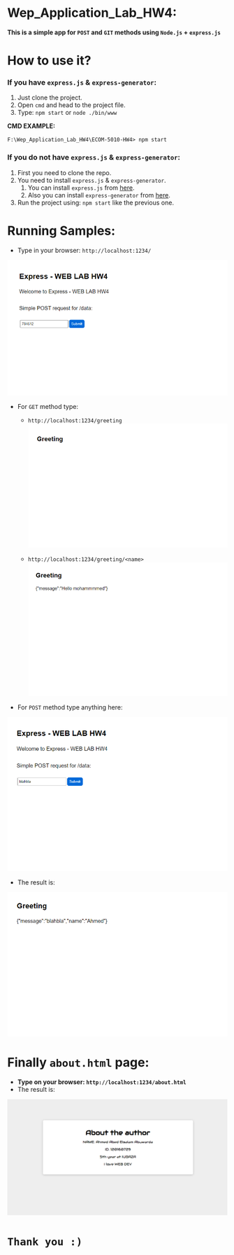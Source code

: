# Wep_Application_Lab_HW4:

**This is a simple app for `POST` and `GIT` methods using `Node.js` + `express.js`**

# How to use it?

### If you have `express.js` & `express-generator`:

1. Just clone the project.
2. Open `cmd` and head to the project file.
3. Type: `npm start` or `node ./bin/www`

**CMD EXAMPLE:**

```text
F:\Wep_Application_Lab_HW4\ECOM-5010-HW4> npm start
```

### If you do not have `express.js` & `express-generator`:

1. First you need to clone the repo.
2. You need to install `express.js` & `express-generator`.
   1. You can install `express.js` from [here](https://expressjs.com/en/starter/installing.html).
   2. Also you can install `express-generator` from [here](https://expressjs.com/en/starter/generator.html).
3. Run the project using: `npm start` like the previous one.

# Running Samples:

* Type in your browser: `http://localhost:1234/`
  
![alt text](ECOM-5010-HW4/public/images/home.png)
* For `GET` method type:

  * `http://localhost:1234/greeting`
![alt text](ECOM-5010-HW4/public/images/greeting.png)
    
  * `http://localhost:1234/greeting/<name>`
![alt text](ECOM-5010-HW4/public/images/greetingName.png)   


* For `POST` method type anything here:

![alt text](ECOM-5010-HW4/public/images/data.png) 

* The result is:

![alt text](ECOM-5010-HW4/public/images/data2.png) 

# Finally `about.html` page:

* **Type on your browser: `http://localhost:1234/about.html`**
* The result is:

![alt text](ECOM-5010-HW4/public/images/about.png)

# `Thank you :)`